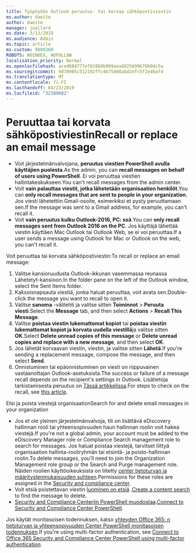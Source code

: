 ```yaml
---
title: Työpöydän Outlook-peruutus- tai korvaa sähköpostiviestin
ms.author: daeite
author: daeite
manager: joallard
ms.date: 3/13/2019
ms.audience: Admin
ms.topic: article
ms.custom: 9000260
ROBOTS: NOINDEX, NOFOLLOW
localization_priority: Normal
ms.openlocfilehash: aced684777ef82860b969aea8825699b78b04c5a
ms.sourcegitcommit: 9d78905c512192ffc4675468abd2efc5f2e4baf4
ms.translationtype: MT
ms.contentlocale: fi-FI
ms.lasthandoff: 04/23/2019
ms.locfileid: "32389682"
---
```

# <a name="recall-or-replace-an-email-message"></a><span data-ttu-id="3f264-102">Peruuttaa tai korvata sähköpostiviestin</span><span class="sxs-lookup"><span data-stu-id="3f264-102">Recall or replace an email message</span></span>

- <span data-ttu-id="3f264-103">Voit järjestelmänvalvojana, **peruutus viestien PowerShell avulla käyttäjien puolesta**.</span><span class="sxs-lookup"><span data-stu-id="3f264-103">As the admin, you can **recall messages on behalf of users using PowerShell**.</span></span> <span data-ttu-id="3f264-104">Ei voi peruuttaa viestien hallintakeskukseen.</span><span class="sxs-lookup"><span data-stu-id="3f264-104">You can't recall messages from the admin center.</span></span>
- <span data-ttu-id="3f264-105">Voit **vain palauttaa viestit, jotka lähetetään organisaation henkilöt**.</span><span class="sxs-lookup"><span data-stu-id="3f264-105">You can **only recall messages that are sent to people in your organization**.</span></span> <span data-ttu-id="3f264-106">Jos viesti lähetettiin Gmail-osoite, esimerkiksi et pysty peruuttamaan sen.</span><span class="sxs-lookup"><span data-stu-id="3f264-106">If the message was sent to a Gmail address, for example, you can't recall it.</span></span>
- <span data-ttu-id="3f264-107">Voit **vain peruutus kulku Outlook-2016, PC: ssä**.</span><span class="sxs-lookup"><span data-stu-id="3f264-107">You can **only recall messages sent from Outlook 2016 on the PC**.</span></span> <span data-ttu-id="3f264-108">Jos käyttäjä lähettää viestin käyttäen Mac Outlook tai Outlook Web, se ei voi peruuttaa.</span><span class="sxs-lookup"><span data-stu-id="3f264-108">If a user sends a message using Outlook for Mac or Outlook on the web, you can't recall it.</span></span>

<span data-ttu-id="3f264-109">Voit peruuttaa tai korvata sähköpostiviestin:</span><span class="sxs-lookup"><span data-stu-id="3f264-109">To recall or replace an email message:</span></span>

1. <span data-ttu-id="3f264-110">Valitse kansioruudusta Outlook-ikkunan vasemmassa reunassa Lähetetyt-kansioon.</span><span class="sxs-lookup"><span data-stu-id="3f264-110">In the folder pane on the left of the Outlook window, select the Sent Items folder.</span></span>
1. <span data-ttu-id="3f264-111">Kaksoisnapsauta viestiä, jonka haluat peruuttaa, voit avata sen.</span><span class="sxs-lookup"><span data-stu-id="3f264-111">Double-click the message you want to recall to open it.</span></span>
1. <span data-ttu-id="3f264-112">Valitse **sanoma** -välilehti ja valitse sitten **Toiminnot** > **Peruuta viesti**.</span><span class="sxs-lookup"><span data-stu-id="3f264-112">Select the **Message** tab, and then select **Actions** > **Recall This Message**.</span></span>
1. <span data-ttu-id="3f264-113">Valitse **poistaa viestin lukemattomat kopiot** tai **poistaa viestin lukemattomat kopiot ja korvata uudella viestillä**ja valitse sitten **OK**.</span><span class="sxs-lookup"><span data-stu-id="3f264-113">Select **Delete unread copies of this message** or **Delete unread copies and replace with a new message**, and then select **OK**.</span></span>
1. <span data-ttu-id="3f264-114">Jos lähetät korvaavan viestin, viestin, ja valitse sitten **Lähetä**.</span><span class="sxs-lookup"><span data-stu-id="3f264-114">If you're sending a replacement message, compose the message, and then select **Send**.</span></span>
1. <span data-ttu-id="3f264-115">Onnistuminen tai epäonnistuminen on viesti on riippuvainen vastaanottajan Outlook-asetuksista.</span><span class="sxs-lookup"><span data-stu-id="3f264-115">The success or failure of a message recall depends on the recipient's settings in Outlook.</span></span> <span data-ttu-id="3f264-116">Lisätietoja tarkistamisesta peruutus on [Tässä artikkelissa](https://support.office.com/article/35027f88-d655-4554-b4f8-6c0729a723a0).</span><span class="sxs-lookup"><span data-stu-id="3f264-116">For steps to check on the recall, see [this article](https://support.office.com/article/35027f88-d655-4554-b4f8-6c0729a723a0).</span></span>

<span data-ttu-id="3f264-117">Etsi ja poista viestejä organisaation</span><span class="sxs-lookup"><span data-stu-id="3f264-117">Search for and delete email messages in your organization</span></span>

- <span data-ttu-id="3f264-118">Jos et ole yleinen järjestelmänvalvoja, tili on lisättävä eDiscovery hallinnan rooli tai yhteensopivuuden haun hallinnan roolin voit hakea viestejä.</span><span class="sxs-lookup"><span data-stu-id="3f264-118">If you're not a global admin, your account must be added to the eDiscovery Manager role or Compliance Search management role to search for messages.</span></span> <span data-ttu-id="3f264-119">Jos haluat poistaa viestejä, tarvitset liittyä organisaation hallinta-rooliryhmän tai etsintä- ja poisto-hallinnan roolin.</span><span class="sxs-lookup"><span data-stu-id="3f264-119">To delete messages, you'll need to join the Organization Management role group or the Search and Purge management role.</span></span> <span data-ttu-id="3f264-120">Näiden roolien käyttöoikeuksista on liitetty [center tietoturvan ja määritystenmukaisuuden suhteen](https://go.microsoft.com/fwlink/?linkid=2083731).</span><span class="sxs-lookup"><span data-stu-id="3f264-120">Permissions for these roles are assigned in the [Security and compliance center](https://go.microsoft.com/fwlink/?linkid=2083731).</span></span>
- <span data-ttu-id="3f264-121">Voit etsiä poistettavan viestin [luominen on etsiä](https://docs.microsoft.com/office365/securitycompliance/content-search) .</span><span class="sxs-lookup"><span data-stu-id="3f264-121">[Create a content search](https://docs.microsoft.com/office365/securitycompliance/content-search) to find the message to delete.</span></span>
- <span data-ttu-id="3f264-122">[Security and Compliance Centeriin PowerShell muodostaa](https://docs.microsoft.com/powershell/exchange/office-365-scc/connect-to-scc-powershell/connect-to-scc-powershell?view=exchange-ps).</span><span class="sxs-lookup"><span data-stu-id="3f264-122">[Connect to Security and Compliance Center PowerShell](https://docs.microsoft.com/powershell/exchange/office-365-scc/connect-to-scc-powershell/connect-to-scc-powershell?view=exchange-ps).</span></span>

<span data-ttu-id="3f264-123">Jos käytät monitasoisen todennuksen, katso [yhteyden Office 365: n tietoturvan ja yhteensopivuuden Center PowerShell monitasoisen todennuksen](https://docs.microsoft.com/powershell/exchange/office-365-scc/connect-to-scc-powershell/mfa-connect-to-scc-powershell?view=exchange-ps).</span><span class="sxs-lookup"><span data-stu-id="3f264-123">If you're using multi-factor authentication, see [Connect to Office 365 Security and Compliance Center PowerShell using multi-factor authentication](https://docs.microsoft.com/powershell/exchange/office-365-scc/connect-to-scc-powershell/mfa-connect-to-scc-powershell?view=exchange-ps).</span></span>